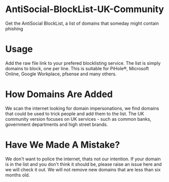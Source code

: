 # AntiSocial-BlockList-UK-Community
Get the AntiSocial BlockList, a list of domains that someday might contain phishing

# Usage
Add the raw file link to your prefered blocklisting service. The list is simply domains to block, one per line. This is suitable for PiHole®, Microsoft Online, Google Workplace, pfsense and many others.

# How Domains Are Added
We scan the internet looking for domain impersonations, we find domains that could be used to trick people and add them to the list. The UK community version focuses on UK services - such as common banks, government departments and high street brands.

# Have We Made A Mistake?
We don't want to police the internet, thats not our intention. If your domain is in the list and you don't think it should be, please raise an issue here and we will check it out. We will not remove new domains that are less than six months old.
